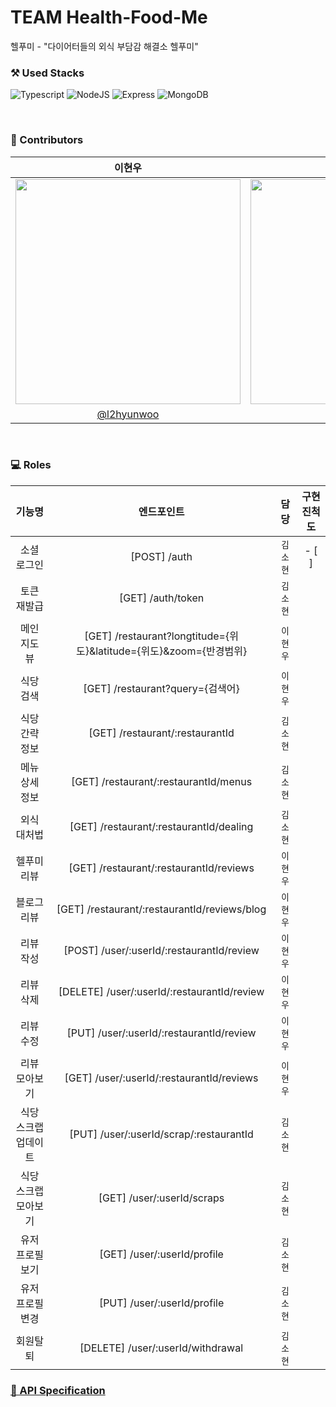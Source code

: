 # TEAM Health-Food-Me
헬푸미 - "다이어터들의 외식 부담감 해결소 헬푸미"
<br/>

### ⚒️ Used Stacks
 ![Typescript](https://img.shields.io/badge/Typescript-3178C6?style=for-the-badge&logo=typescript&logoColor=white)
 ![NodeJS](https://img.shields.io/badge/Node.js-6DA55F?style=for-the-badge&logo=node.js&logoColor=white)
 ![Express](https://img.shields.io/badge/Express-000000?style=for-the-badge&logo=express&logoColor=white)
 ![MongoDB](https://img.shields.io/badge/MongoDB-47A248.svg?style=for-the-badge&logo=mongodb&logoColor=white) 

<br/>

### 👥 Contributors
|이현우|김소현|
| :---: | :---: |
|<img src="https://user-images.githubusercontent.com/55437339/178451474-e8ba24b3-ea25-4d25-b46a-c0d33351e7de.jpeg" width="360"/>|<img src="https://user-images.githubusercontent.com/55437339/178452102-224590a4-4760-4736-9c7b-4f4a7fc3f270.jpeg" width="360"/>|
|[@l2hyunwoo](https://github.com/l2hyunwoo)|[@thguss](https://github.com/thguss)|

<br/>

### 💻 Roles
|기능명|엔드포인트|담당|구현 진척도|
| :---: | :---: | :---: | :---: |
|소셜 로그인|[POST] /auth|`김소현`|- [ ]|
|토큰 재발급|[GET] /auth/token|`김소현`|
|메인 지도 뷰|[GET] /restaurant?longtitude={위도}&latitude={위도}&zoom={반경범위}|`이현우`|
|식당 검색|[GET] /restaurant?query={검색어}|`이현우`|
|식당 간략 정보|[GET] /restaurant/:restaurantId|`김소현`|
|메뉴 상세 정보|[GET] /restaurant/:restaurantId/menus|`김소현`|
|외식 대처법|[GET] /restaurant/:restaurantId/dealing|`김소현`|
|헬푸미 리뷰|[GET] /restaurant/:restaurantId/reviews|`이현우`|
|블로그 리뷰|[GET] /restaurant/:restaurantId/reviews/blog|`이현우`|
|리뷰 작성|[POST] /user/:userId/:restaurantId/review|`이현우`|
|리뷰 삭제|[DELETE] /user/:userId/:restaurantId/review|`이현우`|
|리뷰 수정|[PUT] /user/:userId/:restaurantId/review|`이현우`|
|리뷰 모아보기|[GET] /user/:userId/:restaurantId/reviews|`이현우`|
|식당 스크랩 업데이트|[PUT] /user/:userId/scrap/:restaurantId|`김소현`|
|식당 스크랩 모아보기|[GET] /user/:userId/scraps|`김소현`|
|유저 프로필 보기|[GET] /user/:userId/profile|`김소현`|
|유저 프로필 변경|[PUT] /user/:userId/profile|`김소현`|
|회원탈퇴|[DELETE] /user/:userId/withdrawal|`김소현`|

### [📝 API Specification](https://chipped-hamburger-edb.notion.site/d615e5d9237c46f1861a4274c0379576?v=1201e0a5ad1f4caaa115b36c5766ecc5)

<br/>

### 

